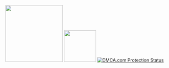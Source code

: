 <img height="180em" src="https://github-readme-stats.vercel.app/api?username=HoldUpAMinute&show_icons=true&hide_border=true&&count_private=true&include_all_commits=true" />
<img height="100em" src="https://discord.c99.nl/widget/theme-1/948147084924690492.png" />
<a href="//www.dmca.com/Protection/Status.aspx?ID=ad974f22-b6a8-4c39-b1d2-edc9468d7aa0" title="DMCA.com Protection Status" class="dmca-badge"> <img src ="https://images.dmca.com/Badges/dmca-badge-w100-5x1-08.png?ID=ad974f22-b6a8-4c39-b1d2-edc9468d7aa0"  alt="DMCA.com Protection Status" /></a>
